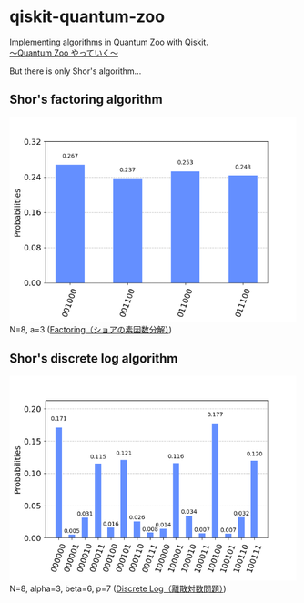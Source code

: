# qiskit-quantum-zoo

Implementing algorithms in Quantum Zoo with Qiskit.  
[〜Quantum Zoo やっていく〜](https://trsasasusu.com/blog/?tag=Quantum%20Zoo)

But there is only Shor's algorithm...

## Shor's factoring algorithm
![](img/shor-N8a3.png)  
N=8, a=3 ([Factoring（ショアの素因数分解）](https://trsasasusu.com/blog/121/q-zoo-factoring/))

## Shor's discrete log algorithm
![](img/discrete_log-N8alpha3beta6p7.png)  
N=8, alpha=3, beta=6, p=7 ([Discrete Log（離散対数問題）](https://trsasasusu.com/blog/122/q-zoo-discrete-log/))
